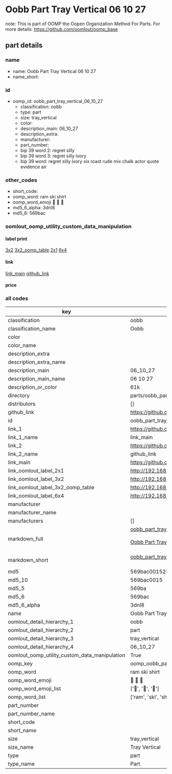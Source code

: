 # Oobb Part Tray Vertical 06 10 27  

note: This is part of OOMP the Oopen Organization Method For Parts. For more details: https://github.com/oomlout/oomp_base

##  part details





### name
* name: Oobb Part Tray Vertical 06 10 27
* name_short: 
### id
* oomp_id: oobb_part_tray_vertical_06_10_27
  * classification: oobb
  * type: part
  * size: tray_vertical
  * color: 
  * description_main: 06_10_27
  * description_extra: 
  * manufacturer: 
  * part_number: 
  * bip 39 word 2: regret silly
  * bip 39 word 3: regret silly ivory
  * bip 39 word: regret silly ivory six roast rude mix chalk actor quote evidence air

### other_codes
* short_code: 
* oomp_word: ram ski shirt
* oomp_word_emoji :ram: :ski: :shirt:
* md5_6_alpha: 3dnl8
* md5_6: 569bac






### oomlout_oomp_utility_custom_data_manipulation
#### label print
[3x2](http://192.168.1.245:1112/?label=oomp%203dnl8)
[3x2_oomp_table](http://192.168.1.107:1112/?label=oomp%203dnl8)
[2x1](http://192.168.1.242:1112/?label=oomp%203dnl8)
[6x4](http://192.168.1.55:1112/?label=oomp%203dnl8)    

#### link

[link_main](https://github.com/oomlout/oomlout_oomp_current_version_messy/tree/main/parts/oobb_part_tray_vertical_06_10_27) [github_link](https://github.com/oomlout/oomlout_oomp_part_src/tree/main/parts/oobb_part_tray_vertical_06_10_27)                             

#### price







### all codes 
| key | value |  
| --- | --- |  
| classification | oobb |  
| classification_name | Oobb |  
| color |  |  
| color_name |  |  
| description_extra |  |  
| description_extra_name |  |  
| description_main | 06_10_27 |  
| description_main_name | 06 10 27 |  
| description_or_color | 61k |  
| directory | parts/oobb_part_tray_vertical_06_10_27 |  
| distributors | [] |  
| github_link | https://github.com/oomlout/oomlout_oomp_part_src/tree/main/parts/oobb_part_tray_vertical_06_10_27 |  
| id | oobb_part_tray_vertical_06_10_27 |  
| link_1 | https://github.com/oomlout/oomlout_oomp_current_version_messy/tree/main/parts/oobb_part_tray_vertical_06_10_27 |  
| link_1_name | link_main |  
| link_2 | https://github.com/oomlout/oomlout_oomp_part_src/tree/main/parts/oobb_part_tray_vertical_06_10_27 |  
| link_2_name | github_link |  
| link_main | https://github.com/oomlout/oomlout_oomp_current_version_messy/tree/main/parts/oobb_part_tray_vertical_06_10_27 |  
| link_oomlout_label_2x1 | http://192.168.1.242:1112/?label=oomp%203dnl8 |  
| link_oomlout_label_3x2 | http://192.168.1.245:1112/?label=oomp%203dnl8 |  
| link_oomlout_label_3x2_oomp_table | http://192.168.1.107:1112/?label=oomp%203dnl8 |  
| link_oomlout_label_6x4 | http://192.168.1.55:1112/?label=oomp%203dnl8 |  
| manufacturer |  |  
| manufacturer_name |  |  
| manufacturers | [] |  
| markdown_full | [oobb_part_tray_vertical_06_10_27](https://github.com/oomlout/oomlout_oomp_current_version_messy/tree/main/parts/oobb_part_tray_vertical_06_10_27)<br>[](https://github.com/oomlout/oomlout_oomp_current_version_messy/tree/main/parts/oobb_part_tray_vertical_06_10_27)<br>[Oobb Part Tray Vertical 06 10 27](https://github.com/oomlout/oomlout_oomp_current_version_messy/tree/main/parts/oobb_part_tray_vertical_06_10_27)<br><br> |  
| markdown_short | [oobb_part_tray_vertical_06_10_27](https://github.com/oomlout/oomlout_oomp_current_version_messy/tree/main/parts/oobb_part_tray_vertical_06_10_27)<br><br> |  
| md5 | 569bac001525f1c2f3dd8c9cedf22da5 |  
| md5_10 | 569bac0015 |  
| md5_5 | 569ba |  
| md5_6 | 569bac |  
| md5_6_alpha | 3dnl8 |  
| name | Oobb Part Tray Vertical 06 10 27 |  
| oomlout_detail_hierarchy_1 | oobb |  
| oomlout_detail_hierarchy_2 | part |  
| oomlout_detail_hierarchy_3 | tray_vertical |  
| oomlout_detail_hierarchy_4 | 06_10_27 |  
| oomlout_oomp_utility_custom_data_manipulation | True |  
| oomp_key | oomp_oobb_part_tray_vertical_06_10_27 |  
| oomp_word | ram ski shirt |  
| oomp_word_emoji | :ram: :ski: :shirt: |  
| oomp_word_emoji_list | [':ram:', ':ski:', ':shirt:'] |  
| oomp_word_list | ['ram', 'ski', 'shirt'] |  
| part_number |  |  
| part_number_name |  |  
| short_code |  |  
| short_name |  |  
| size | tray_vertical |  
| size_name | Tray Vertical |  
| type | part |  
| type_name | Part |  
